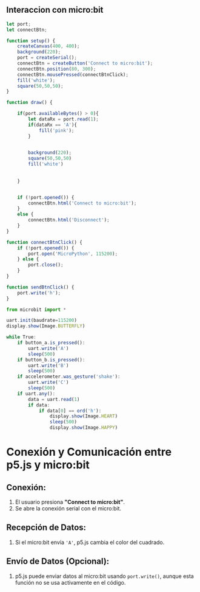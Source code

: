 ## Interaccion con micro:bit
``` js
let port;
let connectBtn;

function setup() {
    createCanvas(400, 400);
    background(220);
    port = createSerial();
    connectBtn = createButton('Connect to micro:bit');
    connectBtn.position(80, 300);
    connectBtn.mousePressed(connectBtnClick);
    fill('white');
    square(50,50,50);
}

function draw() {

    if(port.availableBytes() > 0){
        let dataRx = port.read(1);
        if(dataRx == 'A'){
            fill('pink');
        }

        
        background(220);
        square(50,50,50)
        fill('white')
        
      
    }


    if (!port.opened()) {
        connectBtn.html('Connect to micro:bit');
    }
    else {
        connectBtn.html('Disconnect');
    }
}

function connectBtnClick() {
    if (!port.opened()) {
        port.open('MicroPython', 115200);
    } else {
        port.close();
    }
}

function sendBtnClick() {
    port.write('h');
}
```

```js
from microbit import *

uart.init(baudrate=115200)
display.show(Image.BUTTERFLY)

while True:
    if button_a.is_pressed():
        uart.write('A')
        sleep(500)
    if button_b.is_pressed():
        uart.write('B')
        sleep(500)
    if accelerometer.was_gesture('shake'):
        uart.write('C')
        sleep(500)
    if uart.any():
        data = uart.read(1)
        if data:
            if data[0] == ord('h'):
                display.show(Image.HEART)
                sleep(500)
                display.show(Image.HAPPY)
```
# **Conexión y Comunicación entre p5.js y micro:bit**

## **Conexión:**
1. El usuario presiona **"Connect to micro:bit"**.
2. Se abre la conexión serial con el micro:bit.

## **Recepción de Datos:**
1. Si el micro:bit envía `'A'`, p5.js cambia el color del cuadrado.

## **Envío de Datos (Opcional):**
1. p5.js puede enviar datos al micro:bit usando `port.write()`, aunque esta función no se usa activamente en el código.
